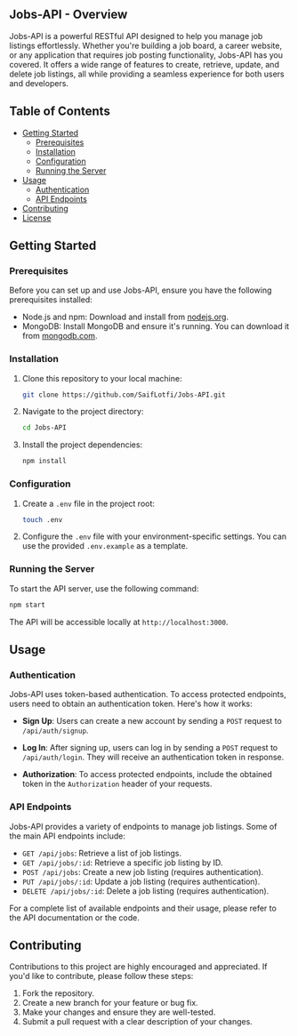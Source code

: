 
## Jobs-API - Overview

Jobs-API is a powerful RESTful API designed to help you manage job listings effortlessly. Whether you're building a job board, a career website, or any application that requires job posting functionality, Jobs-API has you covered. It offers a wide range of features to create, retrieve, update, and delete job listings, all while providing a seamless experience for both users and developers.

## Table of Contents

- [Getting Started](#getting-started)
  - [Prerequisites](#prerequisites)
  - [Installation](#installation)
  - [Configuration](#configuration)
  - [Running the Server](#running-the-server)
- [Usage](#usage)
  - [Authentication](#authentication)
  - [API Endpoints](#api-endpoints)
- [Contributing](#contributing)
- [License](#license)

## Getting Started

### Prerequisites

Before you can set up and use Jobs-API, ensure you have the following prerequisites installed:

- Node.js and npm: Download and install from [nodejs.org](https://nodejs.org/).
- MongoDB: Install MongoDB and ensure it's running. You can download it from [mongodb.com](https://www.mongodb.com/).

### Installation

1. Clone this repository to your local machine:

   ```bash
   git clone https://github.com/SaifLotfi/Jobs-API.git
   ```

2. Navigate to the project directory:

   ```bash
   cd Jobs-API
   ```

3. Install the project dependencies:

   ```bash
   npm install
   ```

### Configuration

1. Create a `.env` file in the project root:

   ```bash
   touch .env
   ```

2. Configure the `.env` file with your environment-specific settings. You can use the provided `.env.example` as a template.

### Running the Server

To start the API server, use the following command:

```bash
npm start
```

The API will be accessible locally at `http://localhost:3000`.

## Usage

### Authentication

Jobs-API uses token-based authentication. To access protected endpoints, users need to obtain an authentication token. Here's how it works:

- **Sign Up**: Users can create a new account by sending a `POST` request to `/api/auth/signup`.

- **Log In**: After signing up, users can log in by sending a `POST` request to `/api/auth/login`. They will receive an authentication token in response.

- **Authorization**: To access protected endpoints, include the obtained token in the `Authorization` header of your requests.

### API Endpoints

Jobs-API provides a variety of endpoints to manage job listings. Some of the main API endpoints include:

- `GET /api/jobs`: Retrieve a list of job listings.
- `GET /api/jobs/:id`: Retrieve a specific job listing by ID.
- `POST /api/jobs`: Create a new job listing (requires authentication).
- `PUT /api/jobs/:id`: Update a job listing (requires authentication).
- `DELETE /api/jobs/:id`: Delete a job listing (requires authentication).

For a complete list of available endpoints and their usage, please refer to the API documentation or the code.

## Contributing

Contributions to this project are highly encouraged and appreciated. If you'd like to contribute, please follow these steps:

1. Fork the repository.
2. Create a new branch for your feature or bug fix.
3. Make your changes and ensure they are well-tested.
4. Submit a pull request with a clear description of your changes.
